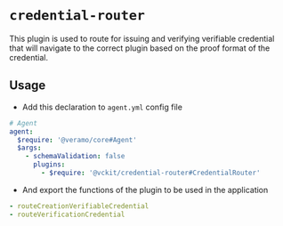 # `credential-router`

This plugin is used to route for issuing and verifying verifiable credential that will navigate to the correct plugin based on the proof format of the credential.

## Usage

- Add this declaration to `agent.yml` config file

```yaml
# Agent
agent:
  $require: '@veramo/core#Agent'
  $args:
    - schemaValidation: false
      plugins:
        - $require: '@vckit/credential-router#CredentialRouter'
```

- And export the functions of the plugin to be used in the application

```yaml
- routeCreationVerifiableCredential
- routeVerificationCredential
```
